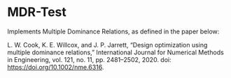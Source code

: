 # MDR-Test
Implements Multiple Dominance Relations, as defined in the paper below:

L. W. Cook, K. E. Willcox, and J. P. Jarrett, “Design optimization using multiple dominance relations,” International Journal for Numerical Methods in Engineering, vol. 121, no. 11, pp. 2481–2502, 2020. doi: https://doi.org/10.1002/nme.6316.
